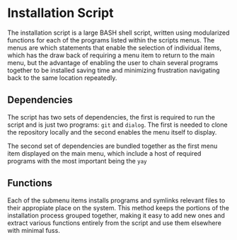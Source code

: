 # Installation Script 

The installation script is a large BASH shell script, written using modularized functions for each of the programs listed within the scripts menus. The menus are which statements that enable the selection of individual items, which has the draw back of requiring a menu item to return to the main menu, but the advantage of enabling the user to chain several programs together to be installed saving time and minimizing frustration navigating back to the same location repeatedly. 

## Dependencies

The script has two sets of dependencies, the first is required to run the script and is just two programs: `git` and `dialog`. The first is needed to clone the repository locally and the second enables the menu itself to display. 

The second set of dependencies are bundled together as the first menu item displayed on the main menu, which include a host of required programs with the most important being the `yay`

## Functions 

Each of the submenu items installs programs and symlinks relevant files to their appropiate place on the system. This method keeps the portions of the installation process grouped together, making it easy to add new ones and extract various functions entirely from the script and use them elsewhere with minimal fuss.
